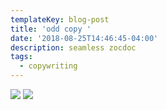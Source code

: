 ```yaml
---
templateKey: blog-post
title: 'odd copy '
date: '2018-08-25T14:46:45-04:00'
description: seamless zocdoc
tags:
  - copywriting
---
```

![]( http://www.critical-theory.com/wp-content/uploads/2013/03/af6.png ) 
![](  https://res.cloudinary.com/cloudimgts/image/upload/v1535222712/AB1F0C2A-28E5-47F4-BF3D-BA6E26A68C36.png ) 
![](   ) 
